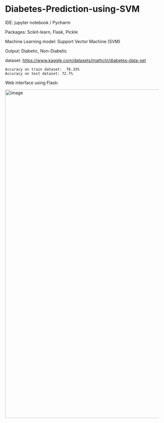 # Diabetes-Prediction-using-SVM


IDE: jupyter notebook / Pycharm 

Packages: Scikit-learn, Flask, Pickle

Machine Learning model: Support Vector Machine (SVM)

Output: Diabetic, Non-Diabetic

dataset: https://www.kaggle.com/datasets/mathchi/diabetes-data-set

```
Accuracy on train dataset:  78.33%
Accuracy on test dataset: 72.7%
```


Web interface using Flask:

<img width="1076" alt="image" src="https://github.com/user-attachments/assets/86b9babf-bfd5-4ce2-bd54-aa1db89e4700" />
